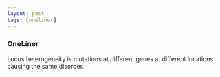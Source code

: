 ```yaml
---
layout: post
tags: [oneliner]
---
```



### OneLiner

Locus heterogeneity is mutations at different genes at different locations causing the same disorder.
